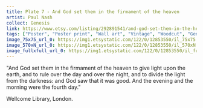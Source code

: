 ```yaml
---
title: Plate 7 - And God set them in the firmament of the heaven
artist: Paul Nash
collect: Genesis
link: https://www.etsy.com/listing/292891541/and-god-set-them-in-the-heavens-genesis?utm_source=thedoveandtheseagull&utm_medium=api&utm_campaign=api
tags: ["Poster", "Poster print", "Wall art", "Vintage", "Woodcut", "Genesis", "Black and white", "Bible", "Paul Nash", "Engraving", "Creation", "Modern art", "High quality print"]
image_75x75_url_0: https://img1.etsystatic.com/122/0/12853550/il_75x75.1017777803_9v7b.jpg
image_570xN_url_0: https://img1.etsystatic.com/122/0/12853550/il_570xN.1017777803_9v7b.jpg
image_fullxfull_url_0: https://img1.etsystatic.com/122/0/12853550/il_fullxfull.1017777803_9v7b.jpg
---
```


&quot;And God set them in the firmament of the heaven to give light upon the earth, and to rule over the day and over the night, and to divide the light from the darkness: and God saw that it was good. And the evening and the morning were the fourth day.&quot;

Wellcome Library, London.
